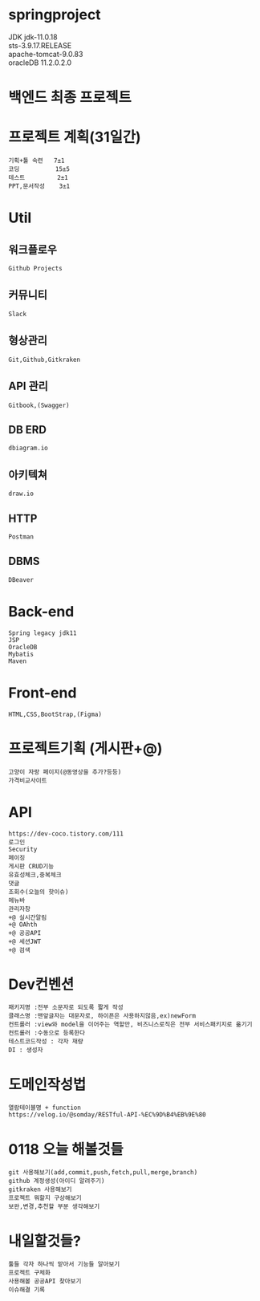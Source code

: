 # springproject

JDK jdk-11.0.18 <br>
sts-3.9.17.RELEASE <br>
apache-tomcat-9.0.83 <br>
oracleDB 11.2.0.2.0 <br>

# 백엔드 최종 프로젝트

# 프로젝트 계획(31일간)
    기획+툴 숙련	  7±1
    코딩		    15±5
    테스트 	    2±1
    PPT,문서작성    3±1

# Util
## 워크플로우 
	Github Projects
## 커뮤니티
	Slack
## 형상관리
	Git,Github,Gitkraken		
## API 관리
	Gitbook,(Swagger)
## DB ERD
	dbiagram.io
## 아키텍쳐	
	draw.io
## HTTP
	Postman
## DBMS
	DBeaver

# Back-end
	Spring legacy jdk11
	JSP
	OracleDB
	Mybatis
	Maven	

# Front-end
	HTML,CSS,BootStrap,(Figma)

# 프로젝트기획 (게시판+@)
	고양이 자랑 페이지(@동영상을 추가?등등)
	가격비교사이트

# API
	https://dev-coco.tistory.com/111
	로그인
	Security
	페이징
	게시판 CRUD기능
	유효성체크,중복체크
	댓글
	조회수(오늘의 핫이슈)
	메뉴바
	관리자창
	+@ 실시간알림
	+@ OAhth
	+@ 공공API
	+@ 세션JWT
	+@ 검색

# Dev컨벤션
	패키지명 :전부 소문자로 되도록 짧게 작성
	클래스명 :맨앞글자는 대문자로, 하이픈은 사용하지않음,ex)newForm
	컨트롤러 :view와 model을 이어주는 역할만, 비즈니스로직은 전부 서비스패키지로 옮기기
	컨트롤러 :수동으로 등록한다
	테스트코드작성 : 각자 재량
	DI : 생성자
	
# 도메인작성법
	열람테이블명 + function
	https://velog.io/@somday/RESTful-API-%EC%9D%B4%EB%9E%80

# 0118 오늘 해볼것들
	git 사용해보기(add,commit,push,fetch,pull,merge,branch)
	github 계정생성(아이디 알려주기)
	gitkraken 사용해보기
	프로젝트 뭐할지 구상해보기
	보완,변경,추천할 부분 생각해보기

# 내일할것들?
	툴들 각자 하나씩 맡아서 기능들 알아보기
	프로젝트 구체화
	사용해볼 공공API 찾아보기
	이슈해결 기록





	

